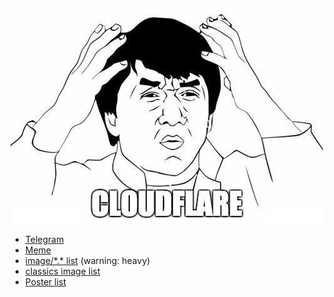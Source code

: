 ![](watcloudflare.jpg)


- [Telegram](telegram/)
- [Meme](meme/)
- [image/\*.\* list](images.md) (warning: heavy)
- [classics image list](../subfiles/classics/img/README.md)
- [Poster list](poster/)